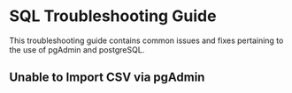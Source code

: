 # SQL Troubleshooting Guide

This troubleshooting guide contains common issues and fixes pertaining to the use of pgAdmin and postgreSQL.

## Unable to Import CSV via pgAdmin

